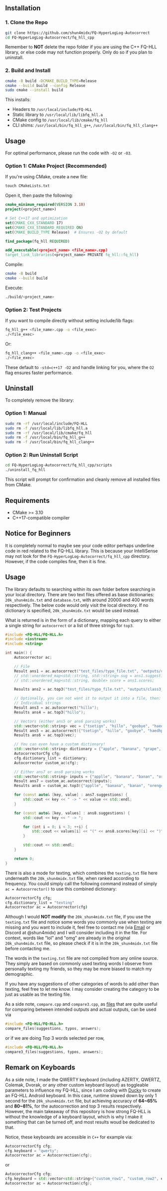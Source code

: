 ## Installation
### 1. Clone the Repo

```bash
git clone https://github.com/shun4midx/FQ-HyperLogLog-Autocorrect
cd FQ-HyperLogLog-Autocorrect/fq_hll_cpp
```

Remember to **NOT** delete the repo folder if you are using the C++ FQ-HLL library, or else code may not function properly. Only do so if you plan to uninstall.

### 2. Build and Install

```bash
cmake -B build -DCMAKE_BUILD_TYPE=Release
cmake --build build --config Release
sudo cmake --install build
```

This installs:

* Headers to `/usr/local/include/FQ-HLL`
* Static library to `/usr/local/lib/libfq_hll.a`
* CMake config to `/usr/local/lib/cmake/fq_hll`
* CLI shims: `/usr/local/bin/fq_hll_g++`, `/usr/local/bin/fq_hll_clang++`

## Usage

For optimal performance, please run the code with `-O2` or `-O3`.

### Option 1: CMake Project (Recommended)

If you're using CMake, create a new file:
```cmd
touch CMakeLists.txt
```

Open it, then paste the following:

```cmake
cmake_minimum_required(VERSION 3.10)
project(<project_name>)

# Set C++17 and optimization
set(CMAKE_CXX_STANDARD 17)
set(CMAKE_CXX_STANDARD_REQUIRED ON)
set(CMAKE_BUILD_TYPE Release)  # Ensures -O2 by default

find_package(fq_hll REQUIRED)

add_executable(<project_name> <file_name>.cpp)
target_link_libraries(<project_name> PRIVATE fq_hll::fq_hll)
```

Compile:

```bash
cmake -B build
cmake --build build
```

Execute:
```bash
./build/<project_name>
```

### Option 2: Test Projects

If you want to compile directly without setting include/lib flags:

```bash
fq_hll_g++ <file_name>.cpp -o <file_exec>
./<file_exec>
```

Or:

```bash
fq_hll_clang++ <file_name>.cpp -o <file_exec>
./<file_exec>
```

These default to `-std=c++17 -O2` and handle linking for you, where the `O2` flag ensures faster performance.


## Uninstall

To completely remove the library:

### Option 1: Manual

```bash
sudo rm -rf /usr/local/include/FQ-HLL
sudo rm -f /usr/local/lib/libfq_hll.a
sudo rm -rf /usr/local/lib/cmake/fq_hll
sudo rm -f /usr/local/bin/fq_hll_g++
sudo rm -f /usr/local/bin/fq_hll_clang++
```

### Option 2: Run Uninstall Script

```bash
cd FQ-HyperLogLog-Autocorrect/fq_hll_cpp/scripts
./uninstall_fq_hll
```

This script will prompt for confirmation and cleanly remove all installed files from CMake.

## Requirements
* CMake >= 3.10
* C++17-compatible compiler

## Notice for Beginners
It is completely normal to maybe see your code editor perhaps underline code in red related to the FQ-HLL library. This is because your IntelliSense may not look for the `FQ-HyperLogLog-Autocorrect/fq_hll_cpp` directory. However, if the code compiles fine, then it is fine.

## Usage
The library defaults to searching within its own folder before searching in your local directory. There are two text files offered as base dictionaries: `20k_shun4midx.txt` and `database.txt`, with around 20000 and 400 words respectively. The below code would only visit the local directory. If no dictionary is specified, `20k_shun4midx.txt` would be used instead.

What is returned is in the form of a dictionary, mapping each query to either a single string for `autocorrect` or a list of three strings for `top3`. 

```cpp
#include <FQ-HLL/FQ-HLL.h>
#include <iostream>
#include <string>

int main() {
    Autocorrector ac;

    // File
    Result ans1 = ac.autocorrect("test_files/typo_file.txt", "outputs/class_suggestions.txt");
    // std::unordered_map<std::string, std::string> sug = ans1.suggestions;
    // std::unordered_map<std::string, double> score = ans1.scores;

    Results ans2 = ac.top3("test_files/typo_file.txt", "outputs/class3_suggestions.txt");

    // Optionally, you can not want it to output it into a file, then:
    // Individual strings
    Result ans3 = ac.autocorrect("hillo");
    Results ans4 = ac.top3("hillo");

    // Vectors (either ans5 or ans6 parsing works)
    std::vector<std::string> vec = {"tsetign", "hillo", "goobye", "haedhpoesn"};
    Result ans5 = ac.autocorrect({"tsetign", "hillo", "goobye", "haedhpoesn"});
    Results ans6 = ac.top3(vec);

    // You can even have a custom dictionary!
    std::vector<std::string> dictionary = {"apple", "banana", "grape", "orange"};
    AutocorrectorCfg cfg;
    cfg.dictionary_list = dictionary;
    Autocorrector custom_ac(cfg);

    // Either ans7 or ans8 parsing works
    std::vector<std::string> inputs = {"applle", "banana", "banan", "orenge", "grap", "pineapple"};
    Result ans7 = custom_ac.autocorrect(inputs);
    Results ans8 = custom_ac.top3({"applle", "banana", "banan", "orenge", "grap", "pineapple"});

    for (const auto& [key, value] : ans7.suggestions) {
        std::cout << key << " -> " << value << std::endl;
    }

    for (const auto& [key, values] : ans8.suggestions) {
        std::cout << key << " -> ";

        for (int i = 0; i < 3; ++i) {
            std::cout << values[i] << "(" << ans8.scores[key][i] << ")" << " ";
        }

        std::cout << std::endl;
    }

    return 0;
}
```

There is also a mode for texting, which combines the `texting.txt` file here underneath the `20k_shun4midx.txt` file, when ranked according to frequency. You could simply call the following command instead of simply `ac = Autocorrector()` to use this combined dictionary:

```cmd
AutocorrectorCfg cfg;
cfg.dictionary_list = "texting"
Autocorrector ac = Autocorrector(cfg)
```

Although I would **NOT modify** the `20k_shun4midx.txt` file, if you use the `texting.txt` file and notice some words you commonly use when texting are missing and you want to include it, feel free to contact me (via [Email](mailto:shun4midx@gmail.com) or Discord at @shun4midx) and I will consider including it in the file. For context, words like "lol" and "omg" are already in the original `20k_shun4midx.txt` file, so please check if it is in the `20k_shun4midx.txt` file before contacting me.

The words in the `texting.txt` file are not compiled from any online source. They simply are based on commonly used texting words I observe from personally texting my friends, so they may be more biased to match my demographic. 

If you have any suggestions of other categories of words to add other than texting, feel free to let me know. I may consider creating the category to be just as usable as the texting file.

As a side note, `compare.cpp` and `compare3.cpp`, as [files](https://github.com/shun4midx/FQ-HyperLogLog-Autocorrect/tree/main/fq_hll_cpp/src/src) that are quite useful for comparing between intended outputs and actual outputs, can be used via 

```cpp
#include <FQ-HLL/FQ-HLL.h>
compare_files(suggestions, typos, answers);
```

or if we are doing Top 3 words selected per row,

```cpp
#include <FQ-HLL/FQ-HLL.h>
compare3_files(suggestions, typos, answers);
```

## Remark on Keyboards
As a side note, I made the QWERTY keyboard (including AZERTY, QWERTZ, Colemak, Dvorak, or any other custom keyboard layout) as toggleable parameters to influence my FQ-HLL, since I am coding with [Ducky](https://github.com/ducky4life) to create an FQ-HLL Android keyboard. In this case, runtime slowed down by only 1 second for the `20k_shun4midx.txt` file, but achieving accuracy of **64~65%** and **80~81%**, for the autocorrection and top 3 results respectively. However, the main takeaway of this repository is how strong FQ-HLL is without the knowledge of a keyboard layout, which is why I make it something that can be turned off, and most results woud be dedicated to that.

Notice, these keyboards are accessible in `C++` for example via:

```cpp
AutocorrectorCfg cfg;
cfg.keyboard = "qwerty";
Autocorrector ac = Autocorrection(cfg);
```

or

```cpp
AutocorrectorCfg cfg;
cfg.keyboard = std::vector<std::string>{"custom_row1", "custom_row2", etc};
Autocorrector ac = Autocorrection(cfg);
```